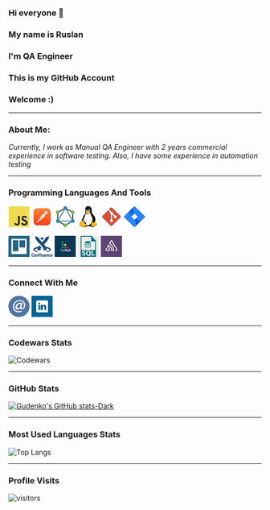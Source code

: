 ### Hi everyone 👋
### My name is Ruslan
### I'm QA Engineer
### This is my GitHub Account
### Welcome :)
---
### About Me:
_Currently, I work as Manual QA Engineer with 2 years commercial experience in software testing.
Also, I have some experience in automation testing_

---
### Programming Languages And Tools
[![js](https://github.com/RuslanG13/RuslanG13/blob/main/src/Programming%20language%20%26%20Tools/javascript_logo.jpg)](https://developer.mozilla.org/en-US/docs/Web/JavaScript)
[![postman](https://github.com/RuslanG13/RuslanG13/blob/main/src/Programming%20language%20%26%20Tools/postman_logo.jpg)](https://www.postman.com/)
[![graphQL](https://github.com/RuslanG13/RuslanG13/blob/main/src/Programming%20language%20%26%20Tools/graphQL_icon.jpg)](https://altairgraphql.dev/)
[![linux](https://github.com/RuslanG13/RuslanG13/blob/main/src/Programming%20language%20%26%20Tools/linux_logo.jpg)](https://www.linux.org/)
[![git](https://github.com/RuslanG13/RuslanG13/blob/main/src/Programming%20language%20%26%20Tools/git_logo.jpg)](https://git-scm.com/)
[![jira](https://github.com/RuslanG13/RuslanG13/blob/main/src/Programming%20language%20%26%20Tools/jira_logo.jpg)](https://www.atlassian.com/software/jira)

[![trello](https://github.com/RuslanG13/RuslanG13/blob/main/src/Programming%20language%20%26%20Tools/trello_logo_.jpg)](https://trello.com/)
[![confluence](https://github.com/RuslanG13/RuslanG13/blob/main/src/Programming%20language%20%26%20Tools/confluence_icon.jpg)](https://www.atlassian.com/software/confluence)
[![testRail](https://github.com/RuslanG13/RuslanG13/blob/main/src/Programming%20language%20%26%20Tools/testRail_logo.jpg)](https://www.testrail.com/)
[![sql](https://github.com/RuslanG13/RuslanG13/blob/main/src/Programming%20language%20%26%20Tools/sql_icon.jpg)](https://www.sql.org/)
[![sentry](https://github.com/RuslanG13/RuslanG13/blob/main/src/Programming%20language%20%26%20Tools/sentry_icon.jpg)](https://docs.sentry.io/?original_referrer=https%3A%2F%2Fwww.google.com%2F)

---
### Connect With Me
[![email](https://github.com/RuslanG13/RuslanG13/blob/main/src/social%20media/email_logo.jpg)](mailto:ruslan.gudenko13@ukr.net)
[![linkedIn](https://github.com/RuslanG13/RuslanG13/blob/main/src/social%20media/linkedin_logo.jpg)](https://www.linkedin.com/in/ruslan-gudenko-111a57221/)

---
### Codewars Stats
![Codewars](https://www.codewars.com/users/ruslan.gudenko/badges/large)

---
### GitHub Stats
[![Gudenko's GitHub stats-Dark](https://github-readme-stats.vercel.app/api?username=RuslanG13&show_icons=true&theme=dark#gh-dark-mode-only)](https://github.com/RuslanG13/github-readme-stats#gh-dark-mode-only)

---
### Most Used Languages Stats
![Top Langs](https://github-readme-stats.vercel.app/api/top-langs/?username=RuslanG13&layout=compact&hide=html)

---
### Profile Visits
![visitors](https://visitor-badge.glitch.me/badge?page_id=RuslanG13.RuslanG13&left_color=green&right_color=red)













<!--[![cypress](https://github.com/RuslanG13/RuslanG13/blob/main/src/Programming%20language%20%26%20Tools/cypress_logo.jpg)](https://www.cypress.io/)-->
<!--[![playwright](https://github.com/RuslanG13/RuslanG13/blob/main/src/Programming%20language%20%26%20Tools/playwright_logo.jpg)](https://playwright.dev/)-->